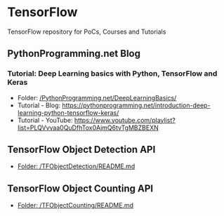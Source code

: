 # TensorFlow

TensorFlow repository for PoCs, Courses and Tutorials

## **PythonProgramming.net Blog**

### Tutorial: Deep Learning basics with Python, TensorFlow and Keras

* Folder: [/PythonProgramming.net/DeepLearningBasics/](/PythonProgramming.net/DeepLearningBasics/README.md)
* Tutorial - Blog: <https://pythonprogramming.net/introduction-deep-learning-python-tensorflow-keras/>
* Tutorial - YouTube: <https://www.youtube.com/playlist?list=PLQVvvaa0QuDfhTox0AjmQ6tvTgMBZBEXN>

## **TensorFlow Object Detection API**

* [Folder: /TFObjectDetection/README.md](TFObjectDetection/README.md)

## **TensorFlow Object Counting API**

* [Folder: /TFObjectCounting/README.md](TFObjectCounting/README.md)